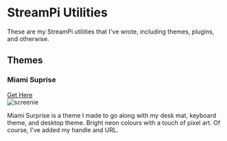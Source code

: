 # StreamPi Utilities
These are my StreamPi utilities that I've wrote, including themes, plugins, and otherwise.

## Themes

### Miami Suprise  
[Get Here](https://github.com/kcseb/streampi-utils/tree/main/Themes/us.kcseb.miamisurprise)  
![screenie](https://i.imgur.com/jQmz8tD.png)

Miami Surprise is a theme I made to go along with my desk mat, keyboard theme, and desktop theme. Bright neon colours with a touch of pixel art. Of course, I've added my handle and URL. 
